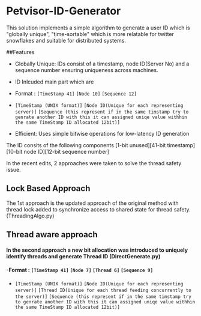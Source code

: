 # Petvisor-ID-Generator

This solution implements a simple algorithm to generate a user ID which is "globally unique", "time-sortable" which is more relatable for twitter snowflakes and suitable for distributed systems.

##Features
- Globally Unique: IDs consist of a timestamp, node ID(Server No) and a sequence number ensuring uniqueness across machines.
- ID Inlcuded main part which are
- Format : `[TimeStamp 41]` `[Node 10]` `[Sequence 12]`

- 
  ``[TimeStamp (UNIX format)]`` ``[Node ID(Unique for each representing server)]`` ``[Sequence (this represent if in the same timstamp try to genrate another ID with this it can assigned uniqe value withhin the same TimeStamp ID allocated 12bit)]``
- Efficient: Uses simple bitwise operations for low-latency ID generation

The ID consits of the following components
[1-bit unused][41-bit timestamp][10-bit node ID][12-bit sequence number]


In the recent edits, 2 approaches were taken to solve the thread safety issue.

## Lock Based Approach

The 1st approach is the updated approach of the original method with thread lock added to synchronize access to shared state for thread safety. (ThreadingAlgo.py)

## Thread aware approach

#### In the second approach a new bit allocation was introduced to uniquely identify threads and generate Thread ID (DirectGenerate.py)
#### -Format : `[TimeStamp 41]` `[Node 7]` `[Thread 6]` `[Sequence 9]`
- 
  ``[TimeStamp (UNIX format)]`` ``[Node ID(Unique for each representing server)]`` ``[Thread ID(Unique for each thread feeding concurrently to the server)]`` ``[Sequence (this represent if in the same timstamp try to genrate another ID with this it can assigned uniqe value withhin the same TimeStamp ID allocated 12bit)]``
